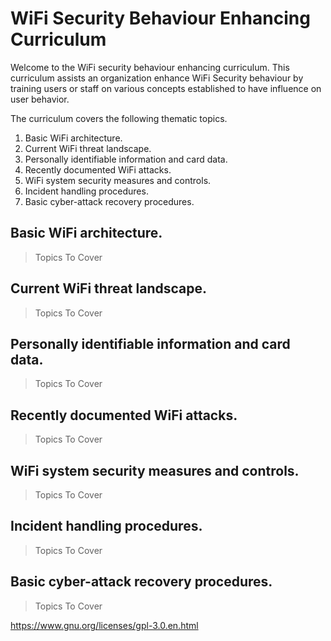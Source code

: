 # WiFi Security Behaviour Enhancing Curriculum

Welcome to the WiFi security behaviour enhancing curriculum. This curriculum assists an organization enhance WiFi Security behaviour by training users or staff on various concepts established to have influence on user behavior.

The curriculum covers the following thematic topics.

1. Basic WiFi architecture.
2. Current WiFi threat landscape.
3. Personally identifiable information and card data.
4. Recently documented WiFi attacks.
5. WiFi system security measures and controls.
6. Incident handling procedures.
7. Basic cyber-attack recovery procedures.


## Basic WiFi architecture.
> Topics To Cover
> 
## Current WiFi threat landscape.
> Topics To Cover

## Personally identifiable information and card data.
> Topics To Cover

## Recently documented WiFi attacks.
> Topics To Cover

## WiFi system security measures and controls.
> Topics To Cover

## Incident handling procedures.
> Topics To Cover

## Basic cyber-attack recovery procedures.
> Topics To Cover

https://www.gnu.org/licenses/gpl-3.0.en.html
